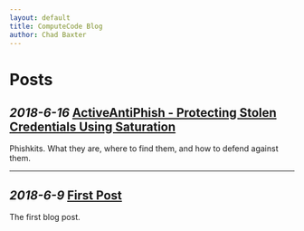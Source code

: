 ```yaml
---
layout: default
title: ComputeCode Blog
author: Chad Baxter
---
```

Posts
===

<strong>_2018-6-16_ [ActiveAntiPhish - Protecting Stolen Credentials Using Saturation](2018-06-16_1.html)</strong>
---

Phishkits. What they are, where to find them, and how to defend against them.

<hr>

<strong>_2018-6-9_ [First Post](2018-06-09_1.html)</strong>
---

The first blog post.
